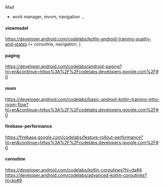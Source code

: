 
Mad
- work manager, mvvm, navigation ...

#### viewmodel

https://developer.android.com/codelabs/kotlin-android-training-quality-and-states (+ coroutine, navigation, )

#### paging
https://developer.android.com/codelabs/android-paging?hl=en&continue=https%3A%2F%2Fcodelabs.developers.google.com%2F#0

#### room
https://developer.android.com/codelabs/basic-android-kotlin-training-intro-room-flow?hl=en&continue=https%3A%2F%2Fcodelabs.developers.google.com%2F#0

#### firebase-performance
https://firebase.google.com/codelabs/feature-rollout-performance?hl=en&continue=https%3A%2F%2Fcodelabs.developers.google.com%2F#0

#### coroutine
https://developer.android.com/codelabs/kotlin-coroutines?hl=da#4
https://developer.android.com/codelabs/advanced-kotlin-coroutines?hl=ko#9




<!--stackedit_data:
eyJoaXN0b3J5IjpbMTE4OTk3OTExNiw1MTY5MzE0OTEsODQ4MT
A0NTEyLC0xMTc2OTE2NjM1LC0xMDg3NTQ0MzM4LC0xODAwMjc2
Mjc4XX0=
-->
